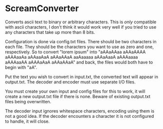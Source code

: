# ScreamConverter
Converts ascii text to binary or arbitrary characters.
This is *only* compatible with ascii characters, I don't think it would work very well if you tried to use any characters that take up more than 8 bits.

Configuration is done via config.txt files.
There should be two characters in each file.
They should be the characters you want to use as zero and one, respectively. So to convert "lorem ipsum" into "aAAaAAaa aAAaAAAA aAAAaaAa aAAaaAaA aAAaAAaA aaAaaaaa  aAAaAaaA aAAAaaaa aAAAaaAA aAAAaAaA aAAaAAaA" and back, the files would both have to begin with "aA".

Put the text you wish to convert in input.txt, the converted text will appear in output.txt.
The decoder and encoder must use separate I/O files.

You must create your own input and config files for this to work, it will create a new output.txt file if there is none. Beware of existing output.txt files being overwritten.

The decoder input ignores whitespace characters, encoding using them is not a good idea. If the decoder encounters a character it is not configured to handle, it will close.
